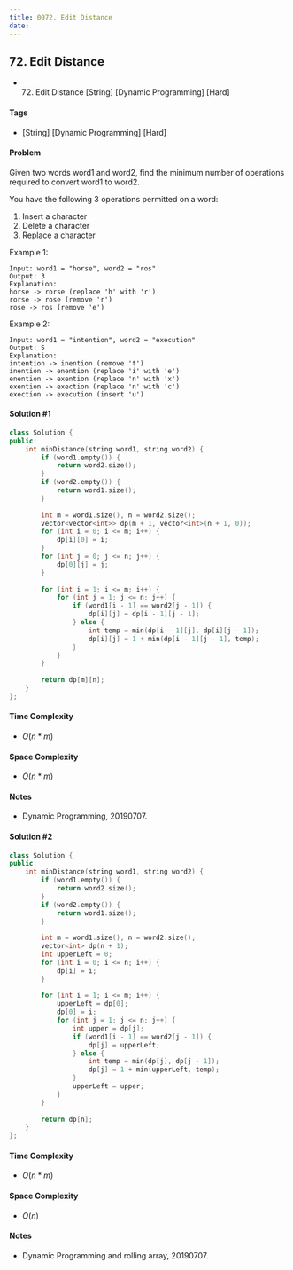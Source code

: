 ```yaml
---
title: 0072. Edit Distance
date: 
---
```


## 72. Edit Distance
- 72. Edit Distance [String] [Dynamic Programming] [Hard]

#### Tags
- [String] [Dynamic Programming] [Hard]

#### Problem
Given two words word1 and word2, find the minimum number of operations required to convert word1 to word2.

You have the following 3 operations permitted on a word:

1. Insert a character
2. Delete a character
3. Replace a character

Example 1:

    Input: word1 = "horse", word2 = "ros"
    Output: 3
    Explanation: 
    horse -> rorse (replace 'h' with 'r')
    rorse -> rose (remove 'r')
    rose -> ros (remove 'e')

Example 2:

    Input: word1 = "intention", word2 = "execution"
    Output: 5
    Explanation: 
    intention -> inention (remove 't')
    inention -> enention (replace 'i' with 'e')
    enention -> exention (replace 'n' with 'x')
    exention -> exection (replace 'n' with 'c')
    exection -> execution (insert 'u')

#### Solution #1
``` C++
class Solution {
public:
    int minDistance(string word1, string word2) {
        if (word1.empty()) {
            return word2.size();
        }
        if (word2.empty()) {
            return word1.size();
        }
        
        int m = word1.size(), n = word2.size();
        vector<vector<int>> dp(m + 1, vector<int>(n + 1, 0));
        for (int i = 0; i <= m; i++) {
            dp[i][0] = i;
        }
        for (int j = 0; j <= n; j++) {
            dp[0][j] = j;
        }
        
        for (int i = 1; i <= m; i++) {
            for (int j = 1; j <= n; j++) {
                if (word1[i - 1] == word2[j - 1]) {
                    dp[i][j] = dp[i - 1][j - 1];
                } else {
                    int temp = min(dp[i - 1][j], dp[i][j - 1]);
                    dp[i][j] = 1 + min(dp[i - 1][j - 1], temp);
                }
            }
        }
        
        return dp[m][n];
    }
};
```

#### Time Complexity
- $O(n*m)$

#### Space Complexity
- $O(n*m)$

#### Notes
- Dynamic Programming, 20190707.

#### Solution #2
``` C++
class Solution {
public:
    int minDistance(string word1, string word2) {
        if (word1.empty()) {
            return word2.size();
        }
        if (word2.empty()) {
            return word1.size();
        }
        
        int m = word1.size(), n = word2.size();
        vector<int> dp(n + 1);
        int upperLeft = 0;
        for (int i = 0; i <= n; i++) {
            dp[i] = i;
        }
        
        for (int i = 1; i <= m; i++) {
            upperLeft = dp[0];
            dp[0] = i;
            for (int j = 1; j <= n; j++) {
                int upper = dp[j];
                if (word1[i - 1] == word2[j - 1]) {
                    dp[j] = upperLeft;
                } else {
                    int temp = min(dp[j], dp[j - 1]);
                    dp[j] = 1 + min(upperLeft, temp);
                }
                upperLeft = upper;
            }
        }
        
        return dp[n];
    }
};
```

#### Time Complexity
- $O(n*m)$

#### Space Complexity
- $O(n)$

#### Notes
- Dynamic Programming and rolling array, 20190707.
